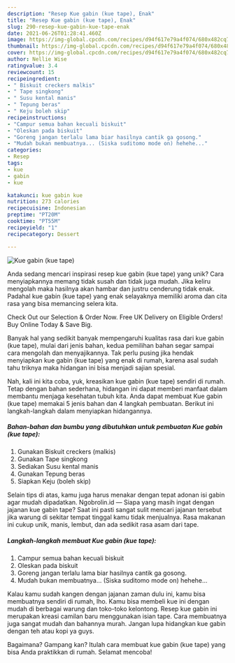 ```yaml
---
description: "Resep Kue gabin (kue tape), Enak"
title: "Resep Kue gabin (kue tape), Enak"
slug: 290-resep-kue-gabin-kue-tape-enak
date: 2021-06-26T01:28:41.460Z
image: https://img-global.cpcdn.com/recipes/d94f617e79a4f074/680x482cq70/kue-gabin-kue-tape-foto-resep-utama.jpg
thumbnail: https://img-global.cpcdn.com/recipes/d94f617e79a4f074/680x482cq70/kue-gabin-kue-tape-foto-resep-utama.jpg
cover: https://img-global.cpcdn.com/recipes/d94f617e79a4f074/680x482cq70/kue-gabin-kue-tape-foto-resep-utama.jpg
author: Nellie Wise
ratingvalue: 3.4
reviewcount: 15
recipeingredient:
- " Biskuit creckers malkis"
- " Tape singkong"
- " Susu kental manis"
- " Tepung beras"
- " Keju boleh skip"
recipeinstructions:
- "Campur semua bahan kecuali biskuit"
- "Oleskan pada biskuit"
- "Goreng jangan terlalu lama biar hasilnya cantik ga gosong."
- "Mudah bukan membuatnya... (Siska suditomo mode on) hehehe..."
categories:
- Resep
tags:
- kue
- gabin
- kue

katakunci: kue gabin kue 
nutrition: 273 calories
recipecuisine: Indonesian
preptime: "PT20M"
cooktime: "PT55M"
recipeyield: "1"
recipecategory: Dessert

---
```



![Kue gabin (kue tape)](https://img-global.cpcdn.com/recipes/d94f617e79a4f074/680x482cq70/kue-gabin-kue-tape-foto-resep-utama.jpg)

Anda sedang mencari inspirasi resep kue gabin (kue tape) yang unik? Cara menyiapkannya memang tidak susah dan tidak juga mudah. Jika keliru mengolah maka hasilnya akan hambar dan justru cenderung tidak enak. Padahal kue gabin (kue tape) yang enak selayaknya memiliki aroma dan cita rasa yang bisa memancing selera kita.

Check Out our Selection &amp; Order Now. Free UK Delivery on Eligible Orders! Buy Online Today &amp; Save Big.

Banyak hal yang sedikit banyak mempengaruhi kualitas rasa dari kue gabin (kue tape), mulai dari jenis bahan, kedua pemilihan bahan segar sampai cara mengolah dan menyajikannya. Tak perlu pusing jika hendak menyiapkan kue gabin (kue tape) yang enak di rumah, karena asal sudah tahu triknya maka hidangan ini bisa menjadi sajian spesial.


Nah, kali ini kita coba, yuk, kreasikan kue gabin (kue tape) sendiri di rumah. Tetap dengan bahan sederhana, hidangan ini dapat memberi manfaat dalam membantu menjaga kesehatan tubuh kita. Anda dapat membuat Kue gabin (kue tape) memakai 5 jenis bahan dan 4 langkah pembuatan. Berikut ini langkah-langkah dalam menyiapkan hidangannya.

<!--inarticleads1-->

##### Bahan-bahan dan bumbu yang dibutuhkan untuk pembuatan Kue gabin (kue tape):

1. Gunakan  Biskuit creckers (malkis)
1. Gunakan  Tape singkong
1. Sediakan  Susu kental manis
1. Gunakan  Tepung beras
1. Siapkan  Keju (boleh skip)


Selain tips di atas, kamu juga harus menakar dengan tepat adonan isi gabin agar mudah dipadatkan. Ngobrolin.id — Siapa yang masih ingat dengan jajanan kue gabin tape? Saat ini pasti sangat sulit mencari jajanan tersebut jika warung di sekitar tempat tinggal kamu tidak menjualnya. Rasa makanan ini cukup unik, manis, lembut, dan ada sedikit rasa asam dari tape. 

<!--inarticleads2-->

##### Langkah-langkah membuat Kue gabin (kue tape):

1. Campur semua bahan kecuali biskuit
1. Oleskan pada biskuit
1. Goreng jangan terlalu lama biar hasilnya cantik ga gosong.
1. Mudah bukan membuatnya... (Siska suditomo mode on) hehehe...


Kalau kamu sudah kangen dengan jajanan zaman dulu ini, kamu bisa membuatnya sendiri di rumah, lho. Kamu bisa membeli kue ini dengan mudah di berbagai warung dan toko-toko kelontong. Resep kue gabin ini merupakan kreasi camilan baru menggunakan isian tape. Cara membuatnya juga sangat mudah dan bahannya murah. Jangan lupa hidangkan kue gabin dengan teh atau kopi ya guys. 

Bagaimana? Gampang kan? Itulah cara membuat kue gabin (kue tape) yang bisa Anda praktikkan di rumah. Selamat mencoba!
